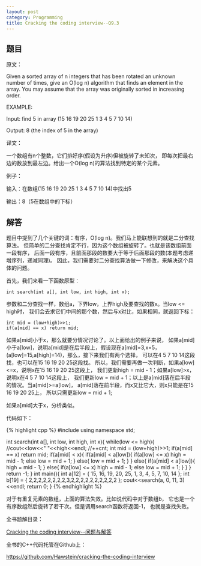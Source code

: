 ```yaml
---
layout: post
category: Programming
title: Cracking the coding interview--Q9.3
---
```


## 题目

原文：

Given a sorted array of n integers that has been rotated an unknown 
number of times, give an O(log n) algorithm that finds an element in 
the array. You may assume that the array was originally sorted in 
increasing order.

EXAMPLE:

Input: find 5 in array (15 16 19 20 25 1 3 4 5 7 10 14)

Output: 8 (the index of 5 in the array)

译文：

一个数组有n个整数，它们排好序(假设为升序)但被旋转了未知次，
即每次把最右边的数放到最左边。给出一个O(log n)的算法找到特定的某个元素。

例子：

输入：在数组(15 16 19 20 25 1 3 4 5 7 10 14)中找出5

输出：8（5在数组中的下标）

## 解答

题目中提到了几个关键的词：有序，O(log n)。我们马上能联想到的就是二分查找算法。
但简单的二分查找肯定不行，因为这个数组被旋转了。也就是该数组前面一段有序，
后面一段有序，且前面那段的数要大于等于后面那段的数(本题考虑递增序列，递减同理)。
因此，我们需要对二分查找算法做一下修改，来解决这个具体的问题。

首先，我们来看一下函数原型：

	int search(int a[], int low, int high, int x);
	
参数和二分查找一样，数组a，下界low，上界high及要查找的数x。当low <= high时，
我们会去求它们中间的那个数，然后与x对比，如果相同，就返回下标：

	int mid = (low+high)>>1;
    if(a[mid] == x) return mid;

如果a[mid]小于x，那么就要分情况讨论了。以上面给出的例子来说，
如果a[mid]小于a[low]，说明a[mid]是在后半段上，假设现在a[mid]=3,x=5，
(a[low]=15,a[high]=14)，那么，接下来我们有两个选择，
可以在4 5 7 10 14这段找，也可以在15 16 19 20 25这段找。
所以，我们需要再做一次判断，如果a[low]<=x，说明x在15 16 19 20 25这段上，
我们更新high = mid - 1；如果a[low]>x，说明x在4 5 7 10 14这段上，
我们更新low = mid + 1；以上是a[mid]落在后半段的情况。当a[mid]>=a[low]，
a[mid]落在前半段，而x又比它大，则x只能是在15 16 19 20 25上，
所以只需更新low = mid + 1;

如果a[mid]大于x，分析类似。

代码如下：

{% highlight cpp %}
#include <iostream>
using namespace std;

int search(int a[], int low, int high, int x){
    while(low <= high){
        //cout<<low<<" "<<high<<endl;
        //++cnt;
        int mid = (low+high)>>1;
        if(a[mid] == x) return mid;
        if(a[mid] < x){
            if(a[mid] < a[low]){
                if(a[low] <= x) high = mid - 1;
                else low = mid + 1;
            }
            else{
                low = mid + 1;
            }
        }
        else{
            if(a[mid] < a[low]){
                high = mid - 1;
            }
            else{
                if(a[low] <= x) high = mid - 1;
                else low = mid + 1;
            }
        }
    }
    return -1;
}
int main(){
    int a[12] = {
        15, 16, 19, 20, 25, 1, 3, 4, 5, 7, 10, 14
    };
    int b[19] = {
        2,2,2,2,2,2,2,2,3,2,2,2,2,2,2,2,2,2,2
    };
    cout<<search(a, 0, 11, 3)<<endl;
    return 0;
}
{% endhighlight %}

对于有重复元素的数组，上面的算法失效。比如说代码中对于数组b，
它也是一个有序数组然后旋转了若干次。但是调用search函数将返回-1，
也就是查找失败。

全书题解目录：

[Cracking the coding interview--问题与解答](/posts/ctci-solutions-contents.html)

全书的C++代码托管在Github上：

<https://github.com/Hawstein/cracking-the-coding-interview>

